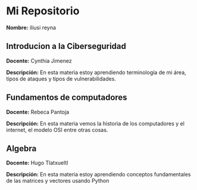 # Mi Repositorio

**Nombre:** iliusi reyna

## Introducion a la Ciberseguridad ##
**Docente:** Cynthia Jimenez 

**Descripción:** En esta materia estoy aprendiendo terminología de mi área, tipos de ataques y tipos de vulnerabilidades. 

## Fundamentos de computadores
**Docente:** Rebeca Pantoja

**Descripción:** En esta materia vemos la historia de los computadores y el internet, el modelo OSI entre otras cosas.

## Algebra
**Docente:** Hugo Tlatxueltl

**Descripción:** En esta materia estoy aprendiendo conceptos fundamentales de las matrices y vectores usando Python 

